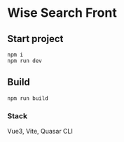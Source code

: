 # Wise Search Front

## Start project
``npm i``  
``npm run dev``  

## Build 
``npm run build``

### Stack
<p>Vue3, Vite, Quasar CLI</p>
